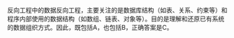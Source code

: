 反向工程中的数据反向工程，主要关注的是数据库结构（如表、关系、约束等）和程序内部使用的数据结构（如数组、链表、对象等）。目的是理解和还原已有系统的数据组织方式。因此，既包括A，也包括B，正确答案是C。